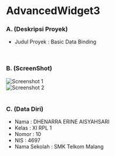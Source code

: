 # AdvancedWidget3
### A. (Deskripsi Proyek)
- Judul Proyek : Basic Data Binding
<br>

### B. (ScreenShot)
![Screenshot 1](http://s18.postimg.org/spnm7t709/AW3_Screenshot1.png)<br>
![Screenshot 2](http://s21.postimg.org/wsx0jkijb/AW3_Screenshot2.png)<br>
<br>

### C. (Data Diri)
- Nama  : DHENARRA ERINE AISYAHSARI
- Kelas : XI RPL 1
- Nomor : 10
- NIS   : 4697
- Nama Sekolah  : SMK Telkom Malang
